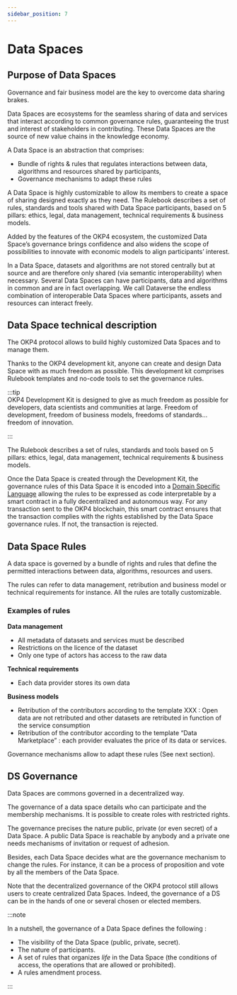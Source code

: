 ```yaml
---
sidebar_position: 7
---
```


# Data Spaces

## Purpose of Data Spaces

Governance and fair business model are the key to overcome data sharing brakes.

Data Spaces are ecosystems for the seamless sharing of data and services that interact according to common governance rules, guaranteeing the trust and interest of stakeholders in contributing. These Data Spaces are the source of new value chains in the knowledge economy.

A Data Space is an abstraction that comprises:

- Bundle of rights & rules that regulates interactions between data, algorithms and resources shared by participants,
- Governance mechanisms to adapt these rules

A Data Space is highly customizable to allow its members to create a space of sharing designed exactly as they need. The Rulebook describes a set of rules, standards and tools shared with Data Space participants, based on 5 pillars: ethics, legal, data management, technical requirements & business models.

Added by the features of the OKP4 ecosystem, the customized Data Space’s governance brings confidence and also widens the scope of possibilities to innovate with economic models to align participants’ interest.

In a Data Space, datasets and algorithms are not stored centrally but at source and are therefore only shared (via semantic interoperability) when necessary. Several Data Spaces can have participants, data and algorithms in common and are in fact overlapping. We call Dataverse the endless combination of interoperable Data Spaces where participants, assets and resources can interact freely.

## Data Space technical description

The OKP4 protocol allows to build highly customized Data Spaces and to manage them.

Thanks to the OKP4 development kit, anyone can create and design Data Space with as much freedom as possible. This development kit comprises Rulebook templates and no-code tools to set the governance rules.

:::tip  
OKP4 Development Kit is designed to give as much freedom as possible for developers, data scientists and communities at large. Freedom of development, freedom of business models, freedoms of standards... freedom of innovation.

:::

The Rulebook describes a set of rules, standards and tools based on 5 pillars: ethics, legal, data management, technical requirements & business models.

Once the Data Space is created through the Development Kit, the governance rules of this Data Space it is encoded into a [Domain Specific Language](https://en.wikipedia.org/wiki/Domain-specific_language) allowing the rules to be expressed as code interpretable by a smart contract in a fully decentralized and autonomous way. For any transaction sent to the OKP4 blockchain, this smart contract ensures that the transaction complies with the rights established by the Data Space governance rules. If not, the transaction is rejected.

## Data Space Rules

A data space is governed by a bundle of rights and rules that define the permitted interactions between data, algorithms, resources and users.

The rules can refer to data management, retribution and business model or technical requirements for instance. All the rules are totally customizable.

### Examples of rules

**Data management**

- All metadata of datasets and services must be described
- Restrictions on the licence of the dataset
- Only one type of actors has access to the raw data

**Technical requirements**

- Each data provider stores its own data

**Business models**

- Retribution of the contributors according to the template XXX : Open data are not retributed and other datasets are retributed in function of the service consumption
- Retribution of the contributor according to the template “Data Marketplace” : each provider evaluates the price of its data or services.

Governance mechanisms allow to adapt these rules (See next section).

## DS Governance

Data Spaces are commons governed in a decentralized way.

The governance of a data space details who can participate and the membership mechanisms.
It is possible to create roles with restricted rights.  

The governance precises the nature public, private (or even secret) of a Data Space. A public Data Space is reachable by anybody and a private one needs mechanisms of invitation or request of adhesion.

Besides, each Data Space decides what are the governance mechanism to change the rules. For instance, it can be a process of proposition and vote by all the members of the Data Space.

Note that the decentralized governance of the OKP4 protocol still allows users to create centralized Data Spaces. Indeed, the governance of a DS can be in the hands of one or several chosen or elected members.

:::note

In a nutshell, the governance of a Data Space defines the following :

- The visibility of the Data Space (public, private, secret).
- The nature of participants.
- A set of rules that organizes _life_ in the Data Space (the conditions of access, the operations that are allowed or prohibited).
- A rules amendment process.

:::
